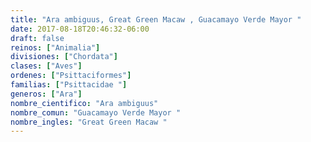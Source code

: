 ```yaml
---
title: "Ara ambiguus, Great Green Macaw , Guacamayo Verde Mayor "
date: 2017-08-18T20:46:32-06:00
draft: false
reinos: ["Animalia"]
divisiones: ["Chordata"]
clases: ["Aves"]
ordenes: ["Psittaciformes"]
familias: ["Psittacidae "]
generos: ["Ara"]
nombre_cientifico: "Ara ambiguus"
nombre_comun: "Guacamayo Verde Mayor "
nombre_ingles: "Great Green Macaw "
---
```

